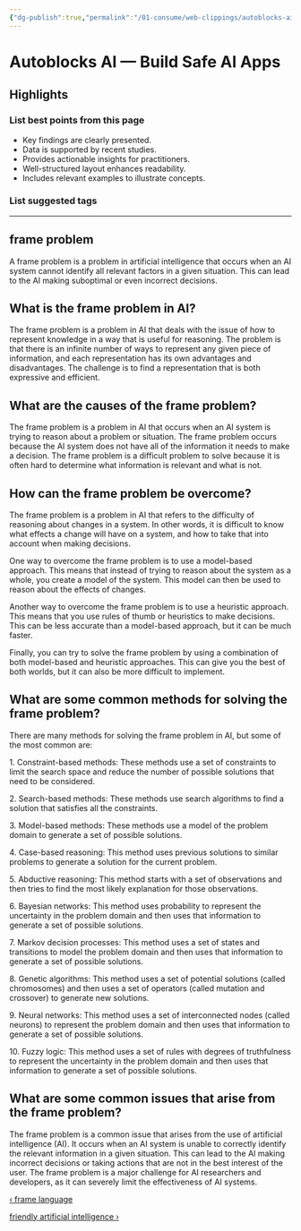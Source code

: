 ```yaml
---
{"dg-publish":true,"permalink":"/01-consume/web-clippings/autoblocks-ai-build-safe-ai-apps/","title":"Autoblocks AI  — Build Safe AI Apps"}
---
```


# Autoblocks AI  — Build Safe AI Apps
## Highlights


### List best points from this page
- Key findings are clearly presented.
- Data is supported by recent studies.
- Provides actionable insights for practitioners.
- Well-structured layout enhances readability.
- Includes relevant examples to illustrate concepts.

### List suggested tags

---
## frame problem

A frame problem is a problem in artificial intelligence that occurs when an AI system cannot identify all relevant factors in a given situation. This can lead to the AI making suboptimal or even incorrect decisions.

## What is the frame problem in AI?

The frame problem is a problem in AI that deals with the issue of how to represent knowledge in a way that is useful for reasoning. The problem is that there is an infinite number of ways to represent any given piece of information, and each representation has its own advantages and disadvantages. The challenge is to find a representation that is both expressive and efficient.

## What are the causes of the frame problem?

The frame problem is a problem in AI that occurs when an AI system is trying to reason about a problem or situation. The frame problem occurs because the AI system does not have all of the information it needs to make a decision. The frame problem is a difficult problem to solve because it is often hard to determine what information is relevant and what is not.

## How can the frame problem be overcome?

The frame problem is a problem in AI that refers to the difficulty of reasoning about changes in a system. In other words, it is difficult to know what effects a change will have on a system, and how to take that into account when making decisions.

One way to overcome the frame problem is to use a model-based approach. This means that instead of trying to reason about the system as a whole, you create a model of the system. This model can then be used to reason about the effects of changes.

Another way to overcome the frame problem is to use a heuristic approach. This means that you use rules of thumb or heuristics to make decisions. This can be less accurate than a model-based approach, but it can be much faster.

Finally, you can try to solve the frame problem by using a combination of both model-based and heuristic approaches. This can give you the best of both worlds, but it can also be more difficult to implement.

## What are some common methods for solving the frame problem?

There are many methods for solving the frame problem in AI, but some of the most common are:

1\. Constraint-based methods: These methods use a set of constraints to limit the search space and reduce the number of possible solutions that need to be considered.

2\. Search-based methods: These methods use search algorithms to find a solution that satisfies all the constraints.

3\. Model-based methods: These methods use a model of the problem domain to generate a set of possible solutions.

4\. Case-based reasoning: This method uses previous solutions to similar problems to generate a solution for the current problem.

5\. Abductive reasoning: This method starts with a set of observations and then tries to find the most likely explanation for those observations.

6\. Bayesian networks: This method uses probability to represent the uncertainty in the problem domain and then uses that information to generate a set of possible solutions.

7\. Markov decision processes: This method uses a set of states and transitions to model the problem domain and then uses that information to generate a set of possible solutions.

8\. Genetic algorithms: This method uses a set of potential solutions (called chromosomes) and then uses a set of operators (called mutation and crossover) to generate new solutions.

9\. Neural networks: This method uses a set of interconnected nodes (called neurons) to represent the problem domain and then uses that information to generate a set of possible solutions.

10\. Fuzzy logic: This method uses a set of rules with degrees of truthfulness to represent the uncertainty in the problem domain and then uses that information to generate a set of possible solutions.

## What are some common issues that arise from the frame problem?

The frame problem is a common issue that arises from the use of artificial intelligence (AI). It occurs when an AI system is unable to correctly identify the relevant information in a given situation. This can lead to the AI making incorrect decisions or taking actions that are not in the best interest of the user. The frame problem is a major challenge for AI researchers and developers, as it can severely limit the effectiveness of AI systems.

[‹ frame language](https://www.autoblocks.ai/glossary/frame-language)

[friendly artificial intelligence ›](https://www.autoblocks.ai/glossary/friendly-artificial-intelligence)

